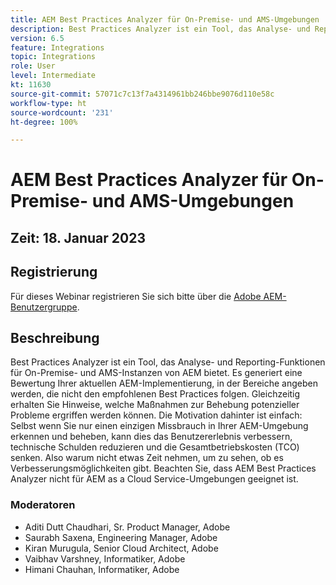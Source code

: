 ```yaml
---
title: AEM Best Practices Analyzer für On-Premise- und AMS-Umgebungen
description: Best Practices Analyzer ist ein Tool, das Analyse- und Reporting-Funktionen für On-Premise- und AMS-Instanzen von AEM bietet. Es generiert eine Bewertung Ihrer aktuellen AEM-Implementierung, in der Bereiche angeben werden, die nicht den empfohlenen Best Practices folgen. Gleichzeitig erhalten Sie Hinweise, welche Maßnahmen zur Behebung potenzieller Probleme ergriffen werden können.
version: 6.5
feature: Integrations
topic: Integrations
role: User
level: Intermediate
kt: 11630
source-git-commit: 57071c7c13f7a4314961bb246bbe9076d110e58c
workflow-type: ht
source-wordcount: '231'
ht-degree: 100%

---
```


# AEM Best Practices Analyzer für On-Premise- und AMS-Umgebungen

## Zeit: 18. Januar 2023

## Registrierung

Für dieses Webinar registrieren Sie sich bitte über die [Adobe AEM-Benutzergruppe](https://aem-augs.adobe.com/).

## Beschreibung

Best Practices Analyzer ist ein Tool, das Analyse- und Reporting-Funktionen für On-Premise- und AMS-Instanzen von AEM bietet. Es generiert eine Bewertung Ihrer aktuellen AEM-Implementierung, in der Bereiche angeben werden, die nicht den empfohlenen Best Practices folgen. Gleichzeitig erhalten Sie Hinweise, welche Maßnahmen zur Behebung potenzieller Probleme ergriffen werden können. Die Motivation dahinter ist einfach: Selbst wenn Sie nur einen einzigen Missbrauch in Ihrer AEM-Umgebung erkennen und beheben, kann dies das Benutzererlebnis verbessern, technische Schulden reduzieren und die Gesamtbetriebskosten (TCO) senken. Also warum nicht etwas Zeit nehmen, um zu sehen, ob es Verbesserungsmöglichkeiten gibt.
Beachten Sie, dass AEM Best Practices Analyzer nicht für AEM as a Cloud Service-Umgebungen geeignet ist.

### Moderatoren

* Aditi Dutt Chaudhari, Sr. Product Manager, Adobe
* Saurabh Saxena, Engineering Manager, Adobe
* Kiran Murugula, Senior Cloud Architect, Adobe
* Vaibhav Varshney, Informatiker, Adobe
* Himani Chauhan, Informatiker, Adobe
